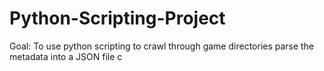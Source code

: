 # Python-Scripting-Project

Goal: To use python scripting to crawl through game directories parse the metadata into a JSON file c